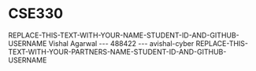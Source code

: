 # CSE330
REPLACE-THIS-TEXT-WITH-YOUR-NAME-STUDENT-ID-AND-GITHUB-USERNAME
Vishal Agarwal --- 488422 --- avishal-cyber
REPLACE-THIS-TEXT-WITH-YOUR-PARTNERS-NAME-STUDENT-ID-AND-GITHUB-USERNAME